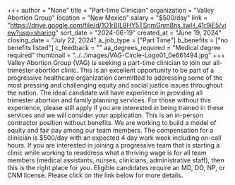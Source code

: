 +++
author = "None"
title = "Part-time Clinician"
organization = "Valley Abortion Group"
location = "New Mexico"
salary = "$500/day"
link = "https://drive.google.com/file/d/1O1rBIL8HY5TSnmGnm8hs_twH_41r9iE5/view?usp=sharing"
sort_date = "2024-06-19"
created_at = "June 19, 2024"
closing_date = "July 22, 2024"
a_job_type = ["Part Time"]
b_benefits = ["no benefits listed"]
c_feedback = ""
aa_degrees_required = "Medical degree required"
thumbnail = "../../images/VAG-Circle-Logo01_0e661494.jpg"
+++
Valley Abortion Group (VAG) is seeking a part-time clinician to join our all-trimester abortion clinic. This is an excellent opportunity to be part of a progressive healthcare organization committed to addressing some of the most pressing and challenging equity and social justice issues throughout the nation. The ideal candidate will have experience in providing all trimester abortion and family planning services. For those without this experience, please still apply if you are interested in being trained in these services and we will consider your application. This is an in-person contractor position without benefits. We are working to build a model of equity and fair pay among
our team members. The compensation for a clinician is $500/day with an expected 4 day work week including on-call hours. If you are interested in joining a progressive team that is starting a clinic while working to readdress what a thriving wage is for all team members (medical assistants, nurses, clinicians, administrative staff), then this is the right place for you. Eligible candidates require an MD, DO, NP, or CNM license. Please click on the link below for more details. 
